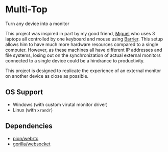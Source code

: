 # Multi-Top
Turn any device into a monitor

This project was inspired in part by my good friend, [Miguel](https://github.com/miguelcmaramara) who uses 3 laptops all controlled by one keyboard and mouse using [Barrier](https://github.com/debauchee/barrier). This setup allows him to have much more hardware resources compared to a single computer. However, as these machines all have different IP addresses and file systems, losing out on the synchronization of actual external monitors connected to a single device could be a hindrance to productivity.

This project is designed to replicate the experience of an external monitor on another device as close as possible.

## OS Support
- Windows (with custom virutal monitor driver)
- Linux (with `xrandr`)

## Dependencies
- [pion/webrtc](https://github.com/pion/webrtc)
- [gorilla/websocket](https://github.com/gorilla/websocket)
